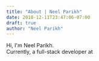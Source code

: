 ```yaml
---
title: "About | Neel Parikh"
date: 2018-12-11T23:47:06-07:00
draft: true
author: "Neel Parikh"
---
```


Hi, I'm Neel Parikh.  
Currently, a full-stack developer at 
